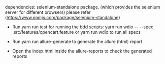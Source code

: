 dependencies:
selenium-standalone package. (which provides the selenium server for different browsers) 
please refer (https://www.npmjs.com/package/selenium-standalone) 

- Run yarn run test for running the bdd scripts:
    yarn run wdio -- --spec .src/features/opencart.feature
    or yarn run wdio to run all specs
    
- Run yarn run allure-generate to generate the allure (html) report
- Open the index.html inside the allure-reports to check the generated reports
